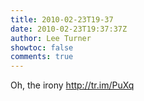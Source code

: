 ```yaml
---
title: 2010-02-23T19-37
date: 2010-02-23T19:37:37Z
author: Lee Turner
showtoc: false
comments: true
---
```


Oh, the irony http://tr.im/PuXq

